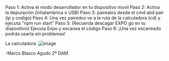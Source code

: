 Paso 1: Activa el modo desarrollador en tu dispositivo movil
Paso 2: Activa la depuración (inhalambrica o USB)
Paso 3: pairealos desde el cmd abd pair (ip y codigo) 
Paso 4: Una vez pairedos ve a la ruta de la calculadora (cd) y ejecuta "npm run start"
Paso 5: (Recuerda descagar EXPO go en tu dispositivo) Ejecuta Expo y escanea el código
Paso 6: ¡Una vez escaneado podrás usarla sin problemas!

La calculadora:
![image](https://github.com/user-attachments/assets/eb710db4-2999-45e5-862c-a77ce5dd4c9c)


-Marco Blasco Agudo
2º DAM
